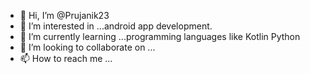 - 👋 Hi, I’m @Prujanik23
- 👀 I’m interested in ...android app development.
- 🌱 I’m currently learning ...programming languages like Kotlin Python
- 💞️ I’m looking to collaborate on ...
- 📫 How to reach me ...

<!---
Prujanik23/Prujanik23 is a ✨ special ✨ repository because its `README.md` (this file) appears on your GitHub profile.
You can click the Preview link to take a look at your changes.
--->
